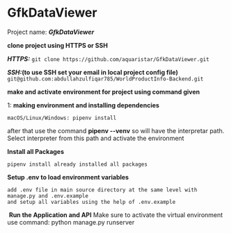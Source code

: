 # GfkDataViewer

Project name: **_GfkDataViewer_**

**clone project using HTTPS or SSH**

**_HTTPS:_**
`git clone https://github.com/aquaristar/GfkDataViewer.git`

**_SSH:_(to use SSH set your email in local project config file)**
`git@github.com:abdullahzulfiqar785/WorldProductInfo-Backend.git`

**make and activate environment for project using command given**

1: **making environment and installing dependencies**

    macOS/Linux/Windows: pipenv install

after that use the command **pipenv --venv** so will have the interpretar path.
Select interpreter from this path and activate the environment

**Install all Packages**

```
pipenv install already installed all packages
```

**Setup .env to load environment variables**

```
add .env file in main source directory at the same level with manage.py and .env.example
and setup all variables using the help of .env.example
```

​
**Run the Application and API**
Make sure to activate the virtual environment
​use command: python manage.py runserver
